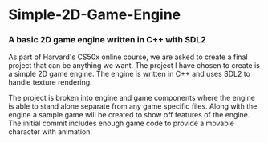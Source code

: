 # Simple-2D-Game-Engine
### A basic 2D game engine written in C++ with SDL2

As part of Harvard's CS50x online course, we are asked to create a final project that can be anything we want.
The project I have chosen to create is a simple 2D game engine. The engine is written in C++ and uses SDL2 to handle texture rendering. 


The project is broken into engine and game components where the engine is able to stand alone separate from any game specific files.
Along with the engine a sample game will be created to show off features of the engine. The initial commit includes enough game code to provide a movable character with animation.
